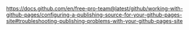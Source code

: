https://docs.github.com/en/free-pro-team@latest/github/working-with-github-pages/configuring-a-publishing-source-for-your-github-pages-site#troubleshooting-publishing-problems-with-your-github-pages-site